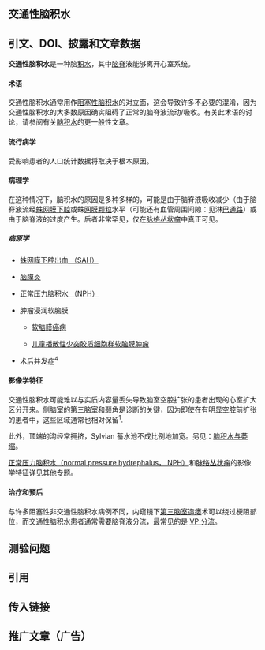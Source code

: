 ## 交通性脑积水

## 引文、DOI、披露和文章数据

**交通性脑积水**是一种脑[积水](https://radiopaedia.org/articles/hydrocephalus)，其中[脑脊](https://radiopaedia.org/articles/cerebrospinal-fluid-1)液能够离开心室系统。

#### 术语

交通性脑积水通常用作[阻塞性脑积水](https://radiopaedia.org/articles/obstructive-hydrocephalus)的对立面，这会导致许多不必要的混淆，因为交通性脑积水的大多数原因确实阻碍了正常的脑脊液流动/吸收。有关此术语的讨论，请参阅有关[脑积水](https://radiopaedia.org/articles/hydrocephalus)的更一般性文章。

#### 流行病学

受影响患者的人口统计数据将取决于根本原因。

#### 病理学

在这种情况下，脑积水的原因是多种多样的，可能是由于脑脊液吸收减少（由于脑脊液流经[蛛网膜下腔](https://radiopaedia.org/articles/subarachnoid-space)或蛛[网膜颗粒](https://radiopaedia.org/articles/arachnoid-granulation)水平（可能还有血管周围间隙：见淋[巴通路](https://radiopaedia.org/articles/glymphatic-pathway)）或由于脑脊液的过度产生。后者非常罕见，仅在[脉络丛状瘤](https://radiopaedia.org/articles/choroid-plexus-papilloma-1)中真正可见。

##### 病原学

-   [蛛网膜下腔出血 （SAH）](https://radiopaedia.org/articles/sah)
    
-   [脑膜炎](https://radiopaedia.org/articles/meningitis)
    
-   [正常压力脑积水 （NPH）](https://radiopaedia.org/articles/normal-pressure-hydrocephalus)
    
-   肿瘤浸润软脑膜
    
    -   [软脑膜癌病](https://radiopaedia.org/articles/leptomeningeal-metastases)
        
    -   [儿童播散性少突胶质细胞样软脑膜肿瘤](https://radiopaedia.org/articles/missing?article%5Btitle%5D=disseminated-oligodendroglial-like-leptomeningeal-tumour-of-childhood)
        
-   术后并发症<sup _msttexthash="4732" _msthash="404">4</sup>
    

#### 影像学特征

交通性脑积水可能难以与实质内容量丢失导致脑室空腔扩张的患者出现的心室扩大区分开来。侧脑室的第三脑室和颞角是诊断的关键，因为即使在有明显空腔前扩张的患者中，这些区域通常也相对保留<sup _msttexthash="4459" _msthash="407">1</sup>.

此外，顶端的沟经常拥挤，Sylvian 蓄水池不成比例地加宽。另见：[脑积水与萎缩](https://radiopaedia.org/articles/hydrocephalus-vs-atrophy-4)。

[正常压力脑积水（normal pressure hydrephalus， NPH）](https://radiopaedia.org/articles/normal-pressure-hydrocephalus)和[脉络丛状瘤](https://radiopaedia.org/articles/choroid-plexus-papilloma-1)的影像学特征详见其他专题。

#### 治疗和预后

与许多阻塞性非交通性脑积水病例不同，内窥镜下[第三脑室造瘘](https://radiopaedia.org/articles/third-ventriculostomy)术可以绕过梗阻部位，而交通性脑积水患者通常需要脑脊液分流，最常见的是 [VP 分流](https://radiopaedia.org/articles/ventriculoperitoneal-shunt)。

## 测验问题

## 引用

## 传入链接

## 推广文章（广告）